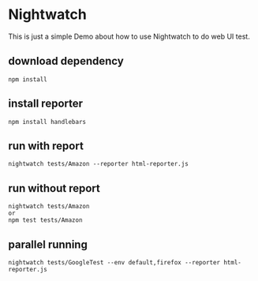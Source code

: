 # Nightwatch
This is just a simple Demo about how to use Nightwatch to do web UI test.

## download dependency
```
npm install
```

## install reporter
```
npm install handlebars
```

## run with report
```
nightwatch tests/Amazon --reporter html-reporter.js
```

## run without report
```
nightwatch tests/Amazon
or
npm test tests/Amazon
```

## parallel running
```
nightwatch tests/GoogleTest --env default,firefox --reporter html-reporter.js
```